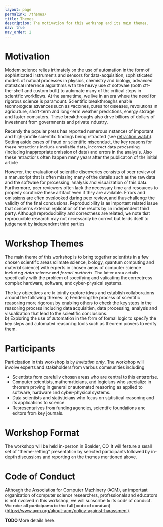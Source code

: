 ```yaml
---
layout: page
permalink: /themes/
title: Themes
description: The motivation for this workshop and its main themes. 
nav: true
nav_order: 2
---
```


# Motivation

Modern science relies intimately on the use of automation in the form of
sophisticated instruments and sensors for data-acquisition, sophisticated models
of natural processes in physics, chemistry and biology, advanced statistical
inference algorithms with the heavy use of software (both off-the-shelf and
custom built) to automate many of the critical steps in scientific workflows. At
the same time, we live in an era where the need for rigorous science is
paramount. Scientific breakthroughs enable technological advances such as
vaccines, cures for diseases, revolutions in agriculture, short-term and
long-term weather predictions, energy storage and faster computers. These
breakthroughs also drive billions of dollars of investment from governments and
private industry.

Recently the popular press has reported numerous instances of important and
high-profile scientific findings being retracted (see [retraction
watch](https://retractionwatch.com/)). Setting aside  cases of fraud or scientific
misconduct, the key reasons for these retractions include unreliable data,
incorrect data processing (including inappropriate omission of data) and errors
in the analysis. Also these retractions often happen many years after
the publication of the initial article.

However, the evaluation of scientific discoveries consists of peer review of a
manuscript that is often missing many of the details such as the raw data and
the software for processing, analysis and visualization of this data.
Furthermore, peer reviewers often lack the necessary time and resources to
properly scrutinize these artifact even if they are available. Errors and
omissions are often overlooked during peer review, and thus challenge the
validity of the final conclusions. Reproducibility is an important related issue that
concerns external replication of the results by an independent third party.
Although reproducibility and correctness are related, we note that reproducible
research may not necessarily be correct but lends itself to judgement by
independent third parties

# Workshop Themes

The main theme of this workshop is to bring together scientists in a few chosen scientific areas
(climate science, biology, quantum computing and material science) with experts in chosen
areas of computer science including _data science_ and _formal methods_. The latter area details
specifically  with the problem of specifying and validating the correctness complex
hardware, software, and cyber-physical systems.

The key objectives are to jointly explore ideas and establish collaborations around  the following themes:
  a) Rendering the process of scientific reasoning more rigorous by enabling others to check the key steps in the reasoning process including data acquisition, data processing, analysis and visualization that lead  to the scientific conclusions.   
  b) Exploring the use of automation in the form of formal logic to specify the key steps and automated reasoning tools such as theorem provers to verify them.

# Participants

Participation in this workshop is by _invitation only_. The workshop will involve experts and stakeholders from various communities including
  - Scientists from carefully chosen areas who are central to this enterprise.
  - Computer scientists, mathematicians, and logicians who specialize in theorem proving in general or automated reasoning as applied to software, hardware and cyber-physical systems.
  - Data scientists and statisticians who focus on statistical reasoning and its applications to
  science.
  - Representatives from funding agencies, scientific foundations and editors from key journals.


# Workshop Format

The  workshop will be held in-person in Boulder, CO. It will feature a small set of "theme-setting"
presentation by selected participants followed by in-depth discussions and reporting on the
themes mentioned above.

# Code of Conduct

Although the Association for Computer Machinery (ACM), an important organization of computer science researchers, professionals and educators is not involved in this workshop, we will subscribe to its
code of conduct.  We refer all participants to the full [code of conduct] (https://www.acm.org/about-acm/policy-against-harassment).

__TODO__ More details here.
